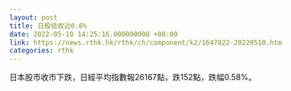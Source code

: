 ```yaml
---
layout: post
title: 日股低收近0.6%
date: 2022-05-10 14:25:16.000000000 +08:00
link: https://news.rthk.hk/rthk/ch/component/k2/1647822-20220510.htm
categories: rthk
---
```


日本股市收市下跌，日經平均指數報26167點，跌152點，跌幅0.58%。
